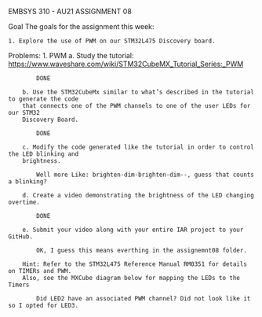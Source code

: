 EMBSYS 310 - AU21
ASSIGNMENT 08

Goal
The goals for the assignment this week:

    1. Explore the use of PWM on our STM32L475 Discovery board.

Problems:
    1. PWM
        a. Study the tutorial: 
        https://www.waveshare.com/wiki/STM32CubeMX_Tutorial_Series:_PWM

            DONE

        b. Use the STM32CubeMx similar to what’s described in the tutorial to generate the code 
        that connects one of the PWM channels to one of the user LEDs for our STM32 
        Discovery Board.

            DONE

        c. Modify the code generated like the tutorial in order to control the LED blinking and 
        brightness.

            Well more Like: brighten-dim-brighten-dim--, guess that counts a blinking?

        d. Create a video demonstrating the brightness of the LED changing overtime.

            DONE

        e. Submit your video along with your entire IAR project to your GitHub.

            OK, I guess this means everthing in the assignemnt08 folder.

        Hint: Refer to the STM32L475 Reference Manual RM0351 for details on TIMERs and PWM.
        Also, see the MXCube diagram below for mapping the LEDs to the Timers

            Did LED2 have an associated PWM channel? Did not look like it so I opted for LED3.
